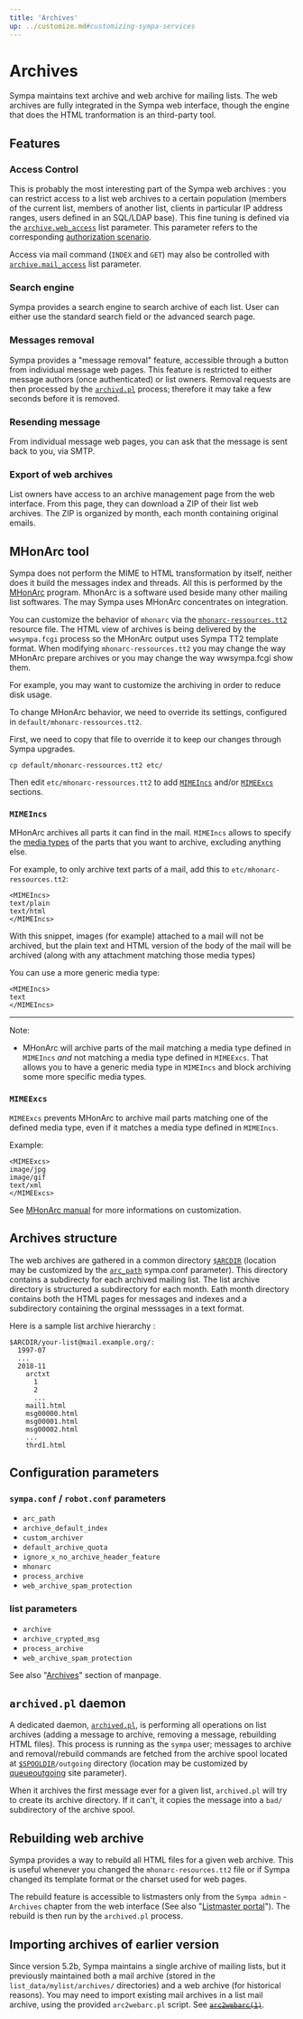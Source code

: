 ```yaml
---
title: 'Archives'
up: ../customize.md#customizing-sympa-services
---
```


Archives
========

Sympa maintains text archive and web archive for mailing lists.
The web archives are fully integrated in the Sympa web interface, though the
engine that does the HTML tranformation is an third-party tool.

Features
--------

### Access Control

This is probably the most interesting part of the Sympa web archives : you can
restrict access to a list web archives to a certain population (members of the
current list, members of another list, clients in particular IP address ranges,
users defined in an SQL/LDAP base). This fine tuning is defined via the
[`archive.web_access`](/gpldoc/man/sympa_config.5.html#archive) list parameter. This
parameter refers to the corresponding
[authorization scenario](../costomize/basics-scenarios.md).

Access via mail command (`INDEX` and `GET`) may also be controlled with
[`archive.mail_access`](/gpldoc/man/sympa_config.5.html#archive) list parameter.

### Search engine

Sympa provides a search engine to search archive of each list. User can either
use the standard search field or the advanced search page.

### Messages removal

Sympa provides a "message removal" feature, accessible through a button from
individual message web pages. This feature is restricted to either message
authors (once authenticated) or list owners. Removal requests are then
processed by the [`archivd.pl`](/gpldoc/man/archived.8.html) process; therefore it
may take a few seconds before it is removed.

### Resending message

From individual message web pages, you can ask that the message is sent back
to you, via SMTP.

### Export of web archives

List owners have access to an archive management page from the web interface. From this page, they can download a ZIP of their list web archives. The ZIP is organized by month, each month containing original emails.

MHonArc tool
------------

Sympa does not perform the MIME to HTML transformation by itself, neither does
it build the messages index and threads. All this is performed by the
[MHonArc](https://www.mhonarc.org) program. MhonArc is a software used beside
many other mailing list softwares. The may Sympa uses MHonArc concentrates on
integration.

You can customize the behavior of `mhonarc` via the
[`mhonarc-ressources.tt2`](/gpldoc/man/mhonarc-ressources.tt2.5.html) resource file.
The HTML view of archives is being delivered by the `wwsympa.fcgi` process so
the MHonArc output uses Sympa TT2 template format. When modifying
`mhonarc-ressources.tt2` you may change the way MHonArc prepare archives or
you may change the way wwsympa.fcgi show them.

For example, you may want to customize the archiving in order to reduce disk
usage.

To change MHonArc behavior, we need to override its settings, configured in
``default/mhonarc-ressources.tt2``.

First, we need to copy that file to override it to keep our changes through
Sympa upgrades.

```
cp default/mhonarc-ressources.tt2 etc/
```

Then edit ``etc/mhonarc-ressources.tt2`` to add
[``MIMEIncs``](https://www.mhonarc.org/MHonArc/doc/resources/mimeincs.html)
and/or
[``MIMEExcs``](https://www.mhonarc.org/MHonArc/doc/resources/mimeexcs.html)
sections.

### ``MIMEIncs``

MHonArc archives all parts it can find in the mail. ``MIMEIncs`` allows to
specify the [media types](https://en.wikipedia.org/wiki/Media_type) of the
parts that you want to archive, excluding anything else.

For example, to only archive text parts of a mail, add this to
``etc/mhonarc-ressources.tt2``:

```
<MIMEIncs>
text/plain
text/html
</MIMEIncs>
```

With this snippet, images (for example) attached to a mail will not be
archived, but the plain text and HTML version of the body of the mail will be
archived (along with any attachment matching those media types)

You can use a more generic media type:

```
<MIMEIncs>
text
</MIMEIncs>
```

---
Note:

  * MHonArc will archive parts of the mail matching a media type defined
    in ``MIMEIncs`` *and* not matching a media type defined in ``MIMEExcs``.
    That allows you to have a generic media type in ``MIMEIncs`` and block
    archiving some more specific media types.

### ``MIMEExcs``

``MIMEExcs`` prevents MHonArc to archive mail parts matching one of the defined
media type, even if it matches a media type defined in ``MIMEIncs``.

Example:
```
<MIMEExcs>
image/jpg
image/gif
text/xml
</MIMEExcs>
```

See [MHonArc manual](https://www.mhonarc.org/MHonArc/doc/mhonarc.html) for
more informations on customization.

Archives structure
------------------

The web archives are gathered in a common directory
[`$ARCDIR`](../layout.md#arcdir) (location may be customized by the
[`arc_path`](/gpldoc/man/sympa_config.5.html#arc_path) sympa.conf parameter).
This directory contains a subdirecty for each archived mailing list.
The list archive directory is structured a subdirectory for each month.
Eath month directory contains both the HTML pages for messages and indexes
and a subdirectory containing the orginal messsages in a text format.

Here is a sample list archive hierarchy :

``` code
$ARCDIR/your-list@mail.example.org/:
  1997-07
  ...
  2018-11
    arctxt
      1
      2
      ...
    mail1.html
    msg00000.html
    msg00001.html
    msg00002.html
    ...
    thrd1.html
```

Configuration parameters
------------------------

### `sympa.conf` / `robot.conf` parameters

  * `arc_path`
  * `archive_default_index`
  * `custom_archiver`
  * `default_archive_quota`
  * `ignore_x_no_archive_header_feature`
  * `mhonarc`
  * `process_archive`
  * `web_archive_spam_protection`

### list parameters

  * `archive`
  * `archive_crypted_msg`
  * `process_archive`
  * `web_archive_spam_protection`

See also "[Archives](/gpldoc/man/sympa_config.5.html#archives)" section of manpage.

`archived.pl` daemon
--------------------

A dedicated daemon, [`archived.pl`](/gpldoc/man/archived.8.html), is performing all
operations on list archives (adding a message to archive, removing a message,
rebuilding HTML files). This process is running as the `sympa` user; messages
to archive and removal/rebuild commands are fetched from the archive spool
located at [``$SPOOLDIR``](../layout.md#spooldir)``/outgoing`` directory
(location may be customized by
[queueoutgoing](/gpldoc/man/sympa_config.5.html#queueoutgoing) site parameter).

When it archives the first message ever for a given list, `archived.pl` will
try to create its archive directory. If it can't, it copies the message into a
`bad/` subdirectory of the archive spool.

Rebuilding web archive
----------------------

Sympa provides a way to rebuild all HTML files for a given web archive. This is useful whenever you changed the `mhonarc-resources.tt2` file or if Sympa changed its template format or the charset used for web pages.

The rebuild feature is accessible to listmasters only from the `Sympa admin` - `Archives` chapter from the web interface (See also
"[Listmaster portal](../admin/web-interface.md#listmaster-portal)").
The rebuild is then run by the `archived.pl` process.

Importing archives of earlier version
-------------------------------------

Since version 5.2b, Sympa maintains a single archive of mailing lists, but it previously maintained both a mail archive (stored in the `list_data/mylist/archives/` directories) and a web archive (for historical reasons). You may need to import existing mail archives in a list mail archive, using the provided `arc2webarc.pl` script.
See ~~[``arc2webarc(1)``](/gpldoc/man/arc2webarc.pl.1.html)~~.

<!--
If you are moving from another mailing list software to Sympa, you are also facing messages archive import problems. Check the [Contrib section](http://www.sympa.org/wiki/contribs/index "http://www.sympa.org/wiki/contribs/index") for useful migration tools.
-->

